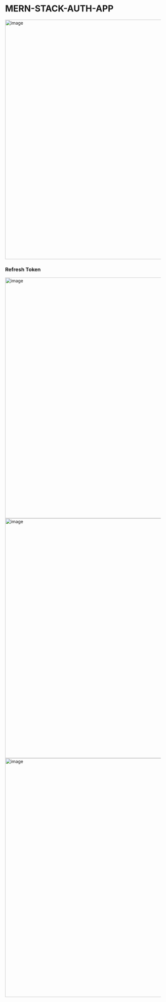# MERN-STACK-AUTH-APP

<img width="775" alt="image" src="https://user-images.githubusercontent.com/98692987/212529269-4baaea4c-b92f-4e89-8f47-8d671d716a9e.png">

### Refresh Token
<img width="779" alt="image" src="https://user-images.githubusercontent.com/98692987/212529275-ee91cf2b-5169-43e4-a032-9dba70b331df.png">
<img width="776" alt="image" src="https://user-images.githubusercontent.com/98692987/212529280-5bd0c73f-8942-48cc-a6e2-f5187e94caf0.png">
<img width="773" alt="image" src="https://user-images.githubusercontent.com/98692987/212529283-37a5165b-be9b-446e-8777-6d6ea495374a.png">
